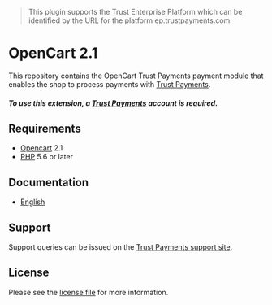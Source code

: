 > This plugin supports the Trust Enterprise Platform which can be identified by the URL for the platform ep.trustpayments.com.

# OpenCart 2.1

This repository contains the OpenCart  Trust Payments payment module that enables the shop to process payments with [Trust Payments](https://www.trustpayments.com/).

##### To use this extension, a [Trust Payments](https://www.trustpayments.com/) account is required.

## Requirements

* [Opencart](https://www.opencart.com/) 2.1
* [PHP](http://php.net/) 5.6 or later

## Documentation

* [English](https://plugin-documentation.ep.trustpayments.com/TrustPayments/opencart-2.1/1.0.42/docs/en/documentation.html)

## Support

Support queries can be issued on the [Trust Payments support site](https://www.trustpayments.com/contact-us/).

## License

Please see the [license file](https://github.com/TrustPayments/opencart-2.1/blob/1.0.42/LICENSE) for more information.